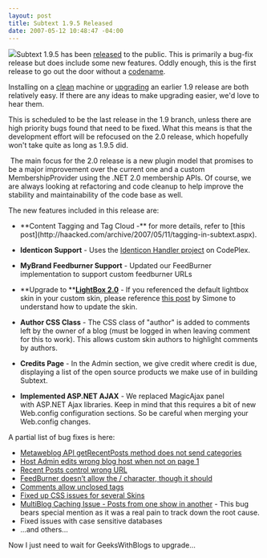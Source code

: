 ```yaml
---
layout: post
title: Subtext 1.9.5 Released
date: 2007-05-12 10:48:47 -04:00
---
```


![](http://gwb.blob.core.windows.net/sdorman/WindowsLiveWriter/Subtext1.9.5Released_97FC/subtextsubmarinelogo68.png)Subtext 1.9.5 has been [released](http://haacked.com/archive/2007/05/11/subtext-1.9.5-release.aspx) to the public. This is primarily a bug-fix release but does include some new features. Oddly enough, this is the first release to go out the door without a [codename](http://codeclimber.net.nz/archive/2007/02/07/Codename-your-releases.aspx "no codename").

Installing on a [clean](http://www.subtextproject.com/Home/About/Docs/Installation/tabid/111/Default.aspx) machine or [upgrading](http://www.subtextproject.com/Home/About/Docs/Upgrading/tabid/147/Default.aspx) an earlier 1.9 release are both relatively easy. If there are any ideas to make upgrading easier, we'd love to hear them.

This is scheduled to be the last release in the 1.9 branch, unless there are high priority bugs found that need to be fixed. What this means is that the development effort will be refocused on the 2.0 release, which hopefully won't take quite as long as 1.9.5 did.

 The main focus for the 2.0 release is a new plugin model that promises to be a major improvement over the current one and a custom MembershipProvider using the .NET 2.0 membership APIs. Of course, we are always looking at refactoring and code cleanup to help improve the stability and maintainability of the code base as well.

The new features included in this release are:

*   <div align="left">**Content Tagging and Tag Cloud -** for more details, refer to [this post](http://haacked.com/archive/2007/05/11/tagging-in-subtext.aspx).  </div>
    
*   **Identicon Support** - Uses the [Identicon Handler project](http://haacked.com/archive/2007/03/19/identicon-handler-for-.net-on-codeplex.aspx) on CodePlex. 
*   **MyBrand Feedburner Support** - Updated our FeedBurner implementation to support custom feedburner URLs 
*   **Upgrade to **[**LightBox 2.0**](http://www.huddletogether.com/projects/lightbox2/) - If you referenced the default lightbox skin in your custom skin, please reference [this post](http://codeclimber.net.nz/archive/2007/05/11/Breaking-change-in-Subtext-1.9.5-update-your-custom-skins.aspx) by Simone to understand how to update the skin. 
*   **Author CSS Class** - The CSS class of "author" is added to comments left by the owner of a blog (must be logged in when leaving comment for this to work). This allows custom skin authors to highlight comments by authors. 
*   **Credits Page** - In the Admin section, we give credit where credit is due, displaying a list of the open source products we make use of in building Subtext. 
*   **Implemented ASP.NET AJAX** - We replaced MagicAjax panel with ASP.NET Ajax libraries. Keep in mind that this requires a bit of new Web.config configuration sections. So be careful when merging your Web.config changes.


A partial list of bug fixes is here:

*   [Metaweblog API getRecentPosts method does not send categories](http://sourceforge.net/tracker/index.php?func=detail&aid=1683847&group_id=137896&atid=739979) 
*   [Host Admin edits wrong blog host when not on page 1](http://sourceforge.net/tracker/index.php?func=detail&aid=1658118&group_id=137896&atid=739979) 
*   [Recent Posts control wrong URL](http://sourceforge.net/tracker/index.php?func=detail&aid=1679366&group_id=137896&atid=739979) 
*   [FeedBurner doesn’t allow the / character, though it should](http://sourceforge.net/tracker/index.php?func=detail&aid=1685842&group_id=137896&atid=739979) 
*   [Comments allow unclosed tags](http://sourceforge.net/tracker/index.php?func=detail&aid=1677521&group_id=137896&atid=739979) 
*   [Fixed up CSS issues for several Skins](http://sourceforge.net/tracker/index.php?func=detail&aid=1545724&group_id=137896&atid=739979) 
*   [MultiBlog Caching Issue - Posts from one show in another](http://sourceforge.net/tracker/index.php?func=detail&aid=1452536&group_id=137896&atid=739979) - This bug bears special mention as it was a real pain to track down the root cause. 
*   Fixed issues with case sensitive databases 
*   ...and others...


Now I just need to wait for GeeksWithBlogs to upgrade...
